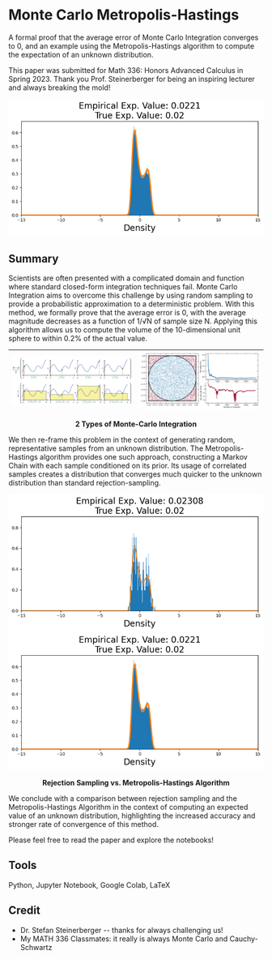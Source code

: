 # Monte Carlo Metropolis-Hastings

A formal proof that the average error of Monte Carlo Integration converges to 0, and an example using the Metropolis-Hastings algorithm to compute the expectation of an unknown distribution.  

This paper was submitted for Math 336: Honors Advanced Calculus in Spring 2023. Thank you Prof. Steinerberger for being an inspiring lecturer and always breaking the mold!

![Graph of Estimating a Distribution with the Metropolis-Hastings Algorithm](images/MC.png)

## Summary

Scientists are often presented with a complicated domain and function where standard closed-form integration techniques fail. Monte Carlo Integration aims to overcome this challenge by using random sampling to provide a probabilistic approximation to a deterministic problem. With this method, we formally prove that the average
error is 0, with the average magnitude decreases as a function of 1/√N of sample size N. Applying this algorithm allows us to compute the volume of the 10-dimensional unit sphere to within 0.2% of the actual value. 

| ![Crude Monte Carlo to Estimate Integral](images/crude_monte_carlo.png) | ![Geometric Estimation Monte Carlo of Area of Circle](images/geometric_estimation_mc.png) |
| :---: | :---: |

<p align="center">
  <b>2 Types of Monte-Carlo Integration</b>
</p>

We then re-frame this problem in the context of generating random, representative samples from an unknown distribution. The Metropolis-Hastings algorithm provides one such approach, constructing a Markov Chain with each sample conditioned on its prior. Its usage of correlated samples creates a distribution that converges much quicker to the unknown distribution than standard rejection-sampling.

![Graph of Estimating a Distribution with Rejection Sampling](images/rejection_sampling.png)
![Graph of Estimating a Distribution with the Metropolis-Hastings Algorithm](images/MC.png)

<p align="center">
  <b>Rejection Sampling vs. Metropolis-Hastings Algorithm</b>
</p>

We conclude with a comparison between rejection sampling and the Metropolis-Hastings Algorithm in the context of computing an expected value of an unknown distribution, highlighting the increased accuracy and stronger rate of convergence of this method.

Please feel free to read the paper and explore the notebooks!

## Tools
Python, Jupyter Notebook, Google Colab, LaTeX

## Credit
* Dr. Stefan Steinerberger -- thanks for always challenging us!
* My MATH 336 Classmates: it really is always Monte Carlo and Cauchy-Schwartz